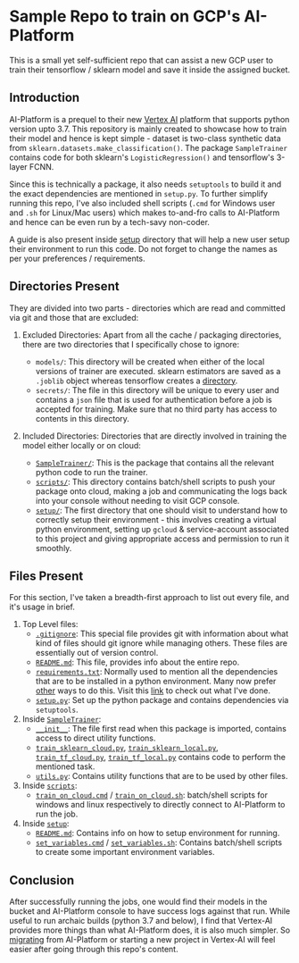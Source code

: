# Sample Repo to train on GCP's AI-Platform

This is a small yet self-sufficient repo that can assist a new GCP user to train their tensorflow / sklearn model
and save it inside the assigned bucket.

## Introduction

AI-Platform is a prequel to their new [Vertex AI](https://cloud.google.com/vertex-ai) platform that 
supports python version upto 3.7. This repository is mainly created to showcase how to train their model 
and hence is kept simple - dataset is two-class synthetic data from `sklearn.datasets.make_classification()`. 
The package `SampleTrainer` contains code for both sklearn's `LogisticRegression()` and tensorflow's 3-layer FCNN.

Since this is technically a package, it also needs `setuptools` to build it and the exact dependencies 
are mentioned in `setup.py`. To further simplify running this repo, I've also included shell scripts 
(`.cmd` for Windows user and `.sh` for Linux/Mac users) which makes to-and-fro calls to AI-Platform and hence can
be even run by a tech-savy non-coder.

A guide is also present inside [setup](/setup) directory that will help a new user setup 
their environment to run this code. Do not forget to change the names as per your preferences / requirements.

## Directories Present
They are divided into two parts - directories which are read and committed via git and those that are excluded:
1. Excluded Directories: Apart from all the cache / packaging directories, there are two directories that 
I specifically chose to ignore:
    - `models/`: This directory will be created when either of the local versions of trainer are executed. sklearn
estimators are saved as a `.joblib` object whereas tensorflow 
creates a [directory](https://www.tensorflow.org/guide/saved_model).
    - `secrets/`: The file in this directory will be unique to every user and contains a `json` file that is 
used for authentication before a job is accepted for training. Make sure that no third party has access 
to contents in this directory.

2. Included Directories: Directories that are directly involved in training the model either locally or on cloud:
    - [`SampleTrainer/`](/SampleTrainer): This is the package that contains all the relevant python 
code to run the trainer.
    - [`scripts/`](/scripts): This directory contains batch/shell scripts to push your package 
onto cloud, making a job and communicating the logs back into your console without needing to visit GCP console.
    - [`setup/`](/setup): The first directory that one should visit to understand how to correctly 
setup their environment - this involves creating a virtual python environment, setting up `gcloud` & 
service-account associated to this project and giving appropriate access and permission to run it smoothly.

## Files Present
For this section, I've taken a breadth-first approach to list out every file, and it's usage in brief.
1. Top Level files:
   - [`.gitignore`](.gitignore): This special file provides git with information about what kind of files 
should git ignore while managing others. These files are essentially out of version control.
   - [`README.md`](README.md): This file, provides info about the entire repo.
   - [`requirements.txt`](requirements.txt): Normally used to mention all the dependencies that are to be installed 
in a python environment. Many now prefer 
[other](https://godatadriven.com/blog/a-practical-guide-to-setuptools-and-pyproject-toml/) ways to do this. Visit this 
[link](https://caremad.io/posts/2013/07/setup-vs-requirement/) to check out what I've done.
   - [`setup.py`](setup.py): Set up the python package and contains dependencies via `setuptools`.
2. Inside [`SampleTrainer`](/SampleTrainer):
   - [`__init__`](/SampleTrainer/__init__.py): The file first read when this package is imported, 
contains access to direct utility functions.
   - [`train_sklearn_cloud.py`](/SampleTrainer/train_sklearn_cloud.py), 
[`train_sklearn_local.py`](/SampleTrainer/train_sklearn_local.py), 
[`train_tf_cloud.py`](/SampleTrainer/train_tf_cloud.py), 
[`train_tf_local.py`](/SampleTrainer/train_tf_local.py) 
contains code to perform the mentioned task.
   - [`utils.py`](/SampleTrainer/utils.py): Contains utility functions that are to be used by other files.
3. Inside [`scripts`](/scripts):
   - [`train_on_cloud.cmd`](/scripts/train_on_cloud.cmd) / 
[`train_on_cloud.sh`](/scripts/train_on_cloud.sh): 
batch/shell scripts for windows and linux respectively to directly connect to AI-Platform to run the job.
4. Inside [`setup`](/setup):
   - [`README.md`](/setup/README.md): Contains info on how to setup environment for running.
   - [`set_variables.cmd`](/setup/set_variables.cmd) / 
[`set_variables.sh`](/setup/set_variables.sh):
 Contains batch/shell scripts to create some important environment variables.

## Conclusion
After successfully running the jobs, one would find their models in the bucket and AI-Platform console to have success
logs against that run. While useful to run archaic builds (python 3.7 and below), I find that Vertex-AI provides more
things than what AI-Platform does, it is also much simpler. 
So [migrating](https://cloud.google.com/vertex-ai/docs/start/migrating-to-vertex-ai) from AI-Platform 
or starting a new project in Vertex-AI will feel easier after going through this repo's content.
